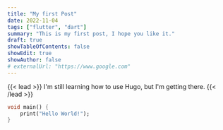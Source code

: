 ```yaml
---
title: "My first Post"
date: 2022-11-04
tags: ["flutter", "dart"]
summary: "This is my first post, I hope you like it."
draft: true
showTableOfContents: false
showEdit: true
showAuthor: false
# externalUrl: "https://www.google.com"
---
```


{{< lead >}}
I'm still learning how to use Hugo, but I'm getting there.
{{< /lead >}}

```dart
void main() {
    print("Hello World!");
}
```
